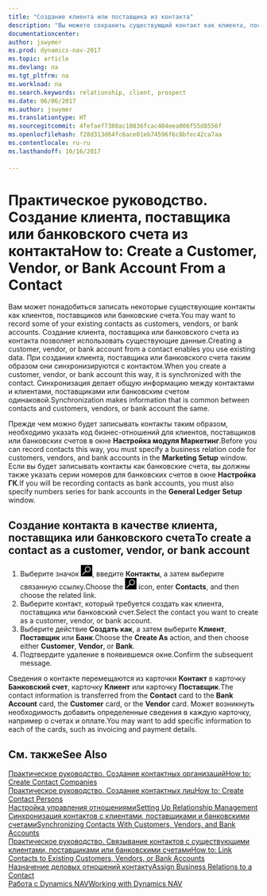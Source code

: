 ```yaml
---
title: "Создание клиента или поставщика из контакта"
description: "Вы можете сохранить существующий контакт как клиента, поставщика или банковский счет с помощью имеющихся данных и указав деловое отношение."
documentationcenter: 
author: jswymer
ms.prod: dynamics-nav-2017
ms.topic: article
ms.devlang: na
ms.tgt_pltfrm: na
ms.workload: na
ms.search.keywords: relationship, client, prospect
ms.date: 06/06/2017
ms.author: jswymer
ms.translationtype: HT
ms.sourcegitcommit: 4fefaef7380ac10836fcac404eea006f55d8556f
ms.openlocfilehash: f28d313d64fc6ace01eb74596f6c8bfec42ca7aa
ms.contentlocale: ru-ru
ms.lasthandoff: 10/16/2017

---
```

# <a name="how-to-create-a-customer-vendor-or-bank-account-from-a-contact"></a><span data-ttu-id="18d2c-103">Практическое руководство. Создание клиента, поставщика или банковского счета из контакта</span><span class="sxs-lookup"><span data-stu-id="18d2c-103">How to: Create a Customer, Vendor, or Bank Account From a Contact</span></span>
<span data-ttu-id="18d2c-104">Вам может понадобиться записать некоторые существующие контакты как клиентов, поставщиков или банковские счета.</span><span class="sxs-lookup"><span data-stu-id="18d2c-104">You may want to record some of your existing contacts as customers, vendors, or bank accounts.</span></span> <span data-ttu-id="18d2c-105">Создание клиента, поставщика или банковского счета из контакта позволяет использовать существующие данные.</span><span class="sxs-lookup"><span data-stu-id="18d2c-105">Creating a customer, vendor, or bank account from a contact enables you use existing data.</span></span> <span data-ttu-id="18d2c-106">При создании клиента, поставщика или банковского счета таким образом они синхронизируются с контактом.</span><span class="sxs-lookup"><span data-stu-id="18d2c-106">When you create a customer, vendor, or bank account this way, it is synchronized with the contact.</span></span> <span data-ttu-id="18d2c-107">Синхронизация делает общую информацию между контактами и клиентами, поставщиками или банковским счетом одинаковой.</span><span class="sxs-lookup"><span data-stu-id="18d2c-107">Synchronization makes information that is common between contacts and customers, vendors, or bank account the same.</span></span>

<span data-ttu-id="18d2c-108">Прежде чем можно будет записывать контакты таким образом, необходимо указать код бизнес-отношений для клиентов, поставщиков или банковских счетов в окне **Настройка модуля Маркетинг**.</span><span class="sxs-lookup"><span data-stu-id="18d2c-108">Before you can record contacts this way, you must specify a business relation code for customers, vendors, and bank accounts in the **Marketing Setup** window.</span></span> <span data-ttu-id="18d2c-109">Если вы будет записывать контакты как банковские счета, вы должны также указать серии номеров для банковских счетов в окне **Настройка ГК**.</span><span class="sxs-lookup"><span data-stu-id="18d2c-109">If you will be recording contacts as bank accounts, you must also specify numbers series for bank accounts in the **General Ledger Setup** window.</span></span>

## <a name="to-create-a-contact-as-a-customer-vendor-or-bank-account"></a><span data-ttu-id="18d2c-110">Создание контакта в качестве клиента, поставщика или банковского счета</span><span class="sxs-lookup"><span data-stu-id="18d2c-110">To create a contact as a customer, vendor, or bank account</span></span>
1. <span data-ttu-id="18d2c-111">Выберите значок ![Поиск страницы или отчета](media/ui-search/search_small.png "Значок поиска страницы или отчета"), введите **Контакты**, а затем выберите связанную ссылку.</span><span class="sxs-lookup"><span data-stu-id="18d2c-111">Choose the ![Search for Page or Report](media/ui-search/search_small.png "Search for Page or Report icon") icon, enter **Contacts**, and then choose the related link.</span></span>
2. <span data-ttu-id="18d2c-112">Выберите контакт, который требуется создать как клиента, поставщика или банковский счет.</span><span class="sxs-lookup"><span data-stu-id="18d2c-112">Select the contact you want to create as a customer, vendor, or bank account.</span></span>
3. <span data-ttu-id="18d2c-113">Выберите действие **Создать как**, а затем выберите **Клиент**, **Поставщик** или **Банк**.</span><span class="sxs-lookup"><span data-stu-id="18d2c-113">Choose the **Create As** action, and then choose either **Customer**, **Vendor**, or **Bank**.</span></span>
4. <span data-ttu-id="18d2c-114">Подтвердите удаление в появившемся окне.</span><span class="sxs-lookup"><span data-stu-id="18d2c-114">Confirm the subsequent message.</span></span>

<span data-ttu-id="18d2c-115">Сведения о контакте перемещаются из карточки **Контакт** в карточку **Банковский счет**, карточку **Клиент** или карточку **Поставщик**.</span><span class="sxs-lookup"><span data-stu-id="18d2c-115">The contact information is transferred from the **Contact** card to the **Bank Account** card, the **Customer** card, or the **Vendor** card.</span></span> <span data-ttu-id="18d2c-116">Может возникнуть необходимость добавить определенные сведения в каждую карточку, например о счетах и оплате.</span><span class="sxs-lookup"><span data-stu-id="18d2c-116">You may want to add specific information to each of the cards, such as invoicing and payment details.</span></span>

## <a name="see-also"></a><span data-ttu-id="18d2c-117">См. также</span><span class="sxs-lookup"><span data-stu-id="18d2c-117">See Also</span></span>
[<span data-ttu-id="18d2c-118">Практическое руководство. Создание контактных организаций</span><span class="sxs-lookup"><span data-stu-id="18d2c-118">How to: Create Contact Companies</span></span>](marketing-create-contact-companies.md)  
[<span data-ttu-id="18d2c-119">Практическое руководство. Создание контактных лиц</span><span class="sxs-lookup"><span data-stu-id="18d2c-119">How to: Create Contact Persons</span></span>](marketing-create-contact-persons.md)  
[<span data-ttu-id="18d2c-120">Настройка управления отношениями</span><span class="sxs-lookup"><span data-stu-id="18d2c-120">Setting Up Relationship Management</span></span>](marketing-setup-marketing.md)  
[<span data-ttu-id="18d2c-121">Синхронизация контактов с клиентами, поставщиками и банковскими счетами</span><span class="sxs-lookup"><span data-stu-id="18d2c-121">Synchronizing Contacts With Customers, Vendors, and Bank Accounts</span></span>](marketing-synchronize-contacts-customers-vendors-bank-accounts.md)  
[<span data-ttu-id="18d2c-122">Практическое руководство. Связывание контактов с существующими клиентами, поставщиками или банковскими счетами</span><span class="sxs-lookup"><span data-stu-id="18d2c-122">How to: Link Contacts to Existing Customers, Vendors, or Bank Accounts</span></span>](marketing-how-link-contact.md)  
[<span data-ttu-id="18d2c-123">Назначение деловых отношений контакту</span><span class="sxs-lookup"><span data-stu-id="18d2c-123">Assign Business Relations to a Contact</span></span>](marketing-business-relations.md#AssignBusRelContact)  
[<span data-ttu-id="18d2c-124">Работа с Dynamics NAV</span><span class="sxs-lookup"><span data-stu-id="18d2c-124">Working with Dynamics NAV</span></span>](ui-work-product.md)

